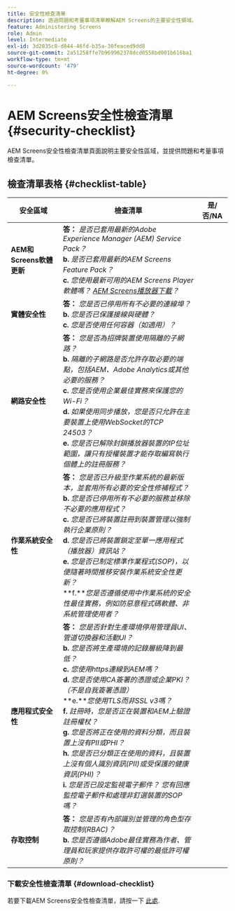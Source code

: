 ```yaml
---
title: 安全性檢查清單
description: 透過問題和考量事項清單瞭解AEM Screens的主要安全性領域。
feature: Administering Screens
role: Admin
level: Intermediate
exl-id: 3d2835c8-d844-46fd-b35a-30feaced9dd8
source-git-commit: 2a51258ffe7b969962378dcd0558bd001b616ba1
workflow-type: tm+mt
source-wordcount: '479'
ht-degree: 0%

---
```


# AEM Screens安全性檢查清單 {#security-checklist}

AEM Screens安全性檢查清單頁面說明主要安全性區域，並提供問題和考量事項檢查清單。

## 檢查清單表格 {#checklist-table}

| **安全區域** | **檢查清單** | **是/否/NA** |
|---|---|---|
| **AEM和Screens軟體更新** | **答：** *是否已套用最新的Adobe Experience Manager (AEM) Service Pack？* <br>**b.** *是否已套用最新的AEM Screens Feature Pack？* <br>**c.** *您使用最新可用的AEM Screens Player軟體嗎？ [AEM Screens播放器下載](https://download.macromedia.com/screens/)？* |
| **實體安全性** | **答：** *您是否已停用所有不必要的連線埠？* <br>**b.** *您是否已保護接線與硬體？* <br>**c.** *您是否使用任何容器（如適用）？* |
| **網路安全性** | **答：** *您是否為招牌裝置使用隔離的子網路？* <br>**b.** *隔離的子網路是否允許存取必要的端點，包括AEM、Adobe Analytics或其他必要的服務？* <br>**c.** *您是否使用企業最佳實務來保護您的Wi-Fi？* <br>**d.** *如果使用同步播放，您是否只允許在主要裝置上使用WebSocket的TCP 24503？* <br>**e.** *您是否已解除封鎖播放器裝置的IP位址範圍，讓只有授權裝置才能存取編寫執行個體上的註冊服務？* |
| **作業系統安全性** | **答：** *您是否已升級至作業系統的最新版本，並套用所有必要的安全性修補程式？* <br>**b.** *您是否已停用所有不必要的服務並移除不必要的應用程式？* <br>**c.** *您是否已將裝置註冊到裝置管理以強制執行企業原則？* <br>**d.** *您是否已將裝置鎖定至單一應用程式（播放器）資訊站？* <br>**e.** *您是否已制定標準作業程式(SOP)，以便隨著時間推移安裝作業系統安全性更新？*<br>**f.***您是否遵循使用中作業系統的安全性最佳實務，例如防惡意程式碼軟體、非系統管理使用者？* |
| **應用程式安全性** | **答：** *您是否針對生產環境停用管理員UI、管道切換器和活動UI？* <br>**b.** *您是否將生產環境的記錄層級降到最低？* <br>**c.** *您使用https連線到AEM嗎？* <br>**d.** *您是否使用CA簽署的憑證或企業PKI？ （不是自我簽署憑證）*<br>**e.***您使用TLS而非SSL v3嗎？*<br>**f.** *註冊時，您是否正在裝置和AEM上驗證註冊權杖？*<br> **g.** *您是否將正在使用的資料分類，而且裝置上沒有PII或PHI？*<br> **h.** *您是否已分類正在使用的資料，且裝置上沒有個人識別資訊(PII)或受保護的健康資訊(PHI)？*<br> **i.** *您是否已設定監視電子郵件？ 您有回應監控電子郵件和處理非釘選裝置的SOP嗎？* |
| **存取控制** | **答：** *您是否有內部識別並管理的角色型存取控制(RBAC)？* <br>**b.** *您是否遵循Adobe最佳實務為作者、管理員和玩家提供存取許可權的最低許可權原則？* |

### 下載安全性檢查清單 {#download-checklist}

若要下載AEM Screens安全性檢查清單，請按一下 [此處](/help/user-guide/assets/AEMScreens-SecurityChecklist.pdf).
